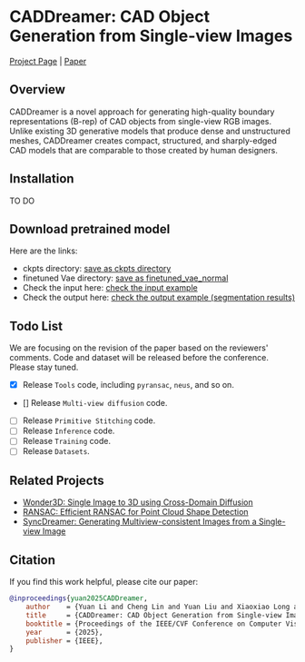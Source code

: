 # CADDreamer: CAD Object Generation from Single-view Images

[Project Page](https://lidan233.github.io/caddreamer/) | [Paper](https://arxiv.org/pdf/2502.20732)

## Overview

CADDreamer is a novel approach for generating high-quality boundary representations (B-rep) of CAD objects from single-view RGB images. Unlike existing 3D generative models that produce dense and unstructured meshes, CADDreamer creates compact, structured, and sharply-edged CAD models that are comparable to those created by human designers.


## Installation
TO DO

## Download pretrained model
Here are the links:

* ckpts directory: [save as ckpts directory](https://utdallas.box.com/s/6rwdqoyhgu38udh2cfsf2kympe70i5pu)
* finetuned Vae directory: [save as finetuned_vae_normal](https://utdallas.box.com/s/gpvwli8evucmfjd7hzl2y4f4odjm0dfg)
* Check the input here: [check the input example](https://utdallas.box.com/s/2cnqyv5b9wun5nptp61y7x8hej0ejve4)
* Check the output here: [check the output example (segmentation results)](https://utdallas.box.com/s/jpkb2h0n0frr3svrd25305txlnmsmd3m)

## Todo List
We are focusing on the revision of the paper based on the reviewers' comments.
Code and dataset will be released before the conference.
Please stay tuned.
- [x] Release `Tools` code, including `pyransac`, `neus`, and so on.
- [] Release `Multi-view diffusion` code.
- [ ] Release `Primitive Stitching` code.
- [ ] Release `Inference` code.
- [ ] Release `Training` code.
- [ ] Release `Datasets`.

## Related Projects

- [Wonder3D: Single Image to 3D using Cross-Domain Diffusion](https://github.com/xxlong0/Wonder3D)
- [RANSAC: Efficient RANSAC for Point Cloud Shape Detection](https://github.com/alessandro-gentilini/Efficient-RANSAC-for-Point-Cloud-Shape-Detection)
- [SyncDreamer: Generating Multiview-consistent Images from a Single-view Image](https://github.com/liuyuan-pal/SyncDreamer)

## Citation

If you find this work helpful, please cite our paper:
```bibtex
@inproceedings{yuan2025CADDreamer,
    author    = {Yuan Li and Cheng Lin and Yuan Liu and Xiaoxiao Long and Chenxu Zhang and Ningna Wang and Xin Li and Wenping Wang and Xiaohu Guo},
    title     = {CADDreamer: CAD Object Generation from Single-view Images},
    booktitle = {Proceedings of the IEEE/CVF Conference on Computer Vision and Pattern Recognition (CVPR)},
    year      = {2025},
    publisher = {IEEE},
}
```